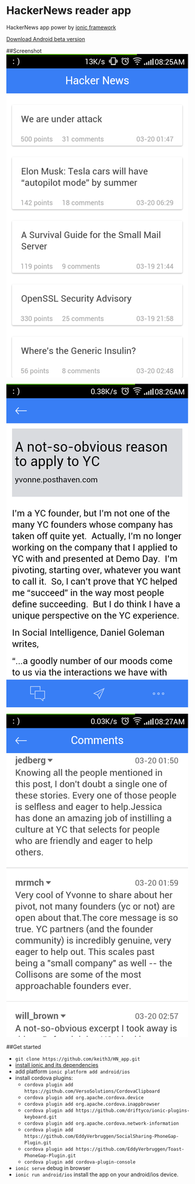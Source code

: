 # HackerNews reader app


HackerNews app power by [ionic framework](http://ionicframework.com/)

[Download Android beta version](https://github.com/keith3/HN_app/blob/master/HackerNews.apk?raw=true)

##Screenshot
![index](resources/screenshot/index.png)

![detail](resources/screenshot/detail.png)

![comment](resources/screenshot/comment.png)

##Get started

- `git clone https://github.com/keith3/HN_app.git`
- [install ionic and its dependencies](http://ionicframework.com/docs/guide/installation.html)
- add platform `ionic platform add android/ios`
- install cordova plugins:
	-  `cordova plugin add https://github.com/VersoSolutions/CordovaClipboard`
	-  `cordova plugin add org.apache.cordova.device`
	-  `cordova plugin add org.apache.cordova.inappbrowser`
	-  `cordova plugin add https://github.com/driftyco/ionic-plugins-keyboard.git`
	-  `cordova plugin add org.apache.cordova.network-information`
	-  `cordova plugin add https://github.com/EddyVerbruggen/SocialSharing-PhoneGap-Plugin.git`
	-  `cordova plugin add https://github.com/EddyVerbruggen/Toast-PhoneGap-Plugin.git`
	-  `cordova plugin add cordova-plugin-console`
- `ionic serve` debug in browser
- `ionic run android/ios` install the app on your android/ios device.

